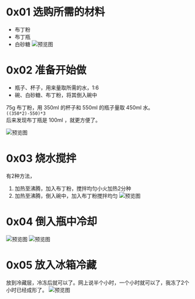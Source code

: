 # 0x01 选购所需的材料
* 布丁粉
* 布丁瓶
* 白砂糖
![预览图](https://pingfangx.github.io/resource/blogx/2440.1.jpg)

# 0x02 准备开始做
* 瓶子、杯子，用来量取所需的水，1:6
* 碗、白砂糖、布丁粉，将其倒入碗中

75g 布丁粉，用 350ml 的杯子和 550ml 的瓶子量取 450ml 水。  
`((350*2)-550)*3`  
后来发现布丁瓶是 100ml ，就更方便了。

![预览图](https://pingfangx.github.io/resource/blogx/2440.2.jpg)

# 0x03 烧水搅拌
有2种方法，
1. 加热至沸腾，加入布丁粉，搅拌均匀小火加热2分种
2. 加热至沸腾，倒入碗中，加入布丁粉搅拌均匀
![预览图](https://pingfangx.github.io/resource/blogx/2440.3.jpg)

# 0x04 倒入瓶中冷却
![预览图](https://pingfangx.github.io/resource/blogx/2440.4.jpg)
![预览图](https://pingfangx.github.io/resource/blogx/2440.5.jpg)

# 0x05 放入冰箱冷藏
放到冷藏层，冷冻后就可以了。网上说半个小时，一个小时就可以了，我冻了2个小时已经成形了。
![预览图](https://pingfangx.github.io/resource/blogx/2440.6.jpg)